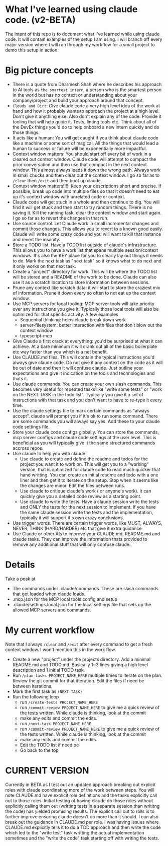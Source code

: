 # What I've learned using claude code. (v2-BETA)

The intent of this repo is to document what I've learned while using claude code. It will contain examples of the setup I am using. I will branch off every major version where I will run through my workflow for a small project to demo this setup in action.

# Big picture concepts

- There is a quote from Dharmesh Shah where he describes his approach to AI tools as `the smartest intern`, a person who is the smartest person in the world but has no context or understanding about your company/project and build your approach around that concept.
- `Clouds and Dirt`: Give claude code a very high level idea of the work at hand and how it probably wants to approach the project at a high level. Don't give it anything else. Also don't explain any of the code. Provide it tooling that will help guide it. Tests, linting tools etc. Think about all of the DevEx things you'd do to help onboard a new intern quickly and do those things.
- It acts like a human: You will get caught if you think about claude code like a machine or some sort of magical. All the things that would lead a human to success or failure will be exponentially more impactful.
- Context window matters: You should start off every bit of work in a cleared out context window. Claude code will attempt to compact the prior conversation and then use that compact in the next context window. This almost always leads it down the wrong path. Always work in small chucks and then clear out the context window. I go so far as to `/clear` then `/exit` and then boot up claude.
- Context window matters!!!!: Keep your descriptions short and precise. If possible, break up code into multiple files so that it doesn't need to eat up it's context window with unrelated code or context.
- Claude code will get stuck in a whole and then continue to dig. You will find it will get stuck and then start to try random things. THere is no saving it. Kill the running task, clear the context window and start again. I go so far as to revert the changes in that run.
- Use source control. Let Claude work in small incremental changes and commit those changes. This allows you to revert to a known good easily. Claude will write some crazy code and you will want to kill that instance and revert the insanity.
- Store a TODO list. Have a TODO list outside of claude's infrastructure. This allows you to have a work list that spans multiple session/context windows. It's also the KEY place for you to clearly lay out things it needs to do. Mark the next task as "next task" so it knows what to do next and it only works on that next task.
- Create a "project" directory for work. This will be where the TODO list will be stored and a README of the work to be done. Claude can also use it as a scratch location to store information between sessions.
- Prune any context like scratch data: it will start to store the craziest mix of information. Prune it down every so often to not eat up the context window.
- Use MCP servers for local tooling: MCP server tools will take priority over any instructions you give it. Typically those local tools will also be optimized for that specific activity. A few examples
  - Sequential thinking: helps claude break down work
  - server-filesystem: better interaction with files that don't blow out the context window
  - typescript-mcp
- Give Claude a first crack at everything: you'd be surprised at what it can achieve. At a bare minimum it will crank out all of the basic boilerplate etc way faster than you which is a net benefit.
- Use CLAUDE.md files. This will contain the typical instructions you'd always give claude code. Do not give it any context on the code as it will be out of date and then it will confuse claude. Just outline your expectations and give it indication on the tools and technologies and thats it.
- Use claude commands. You can create your own slash commands. This becomes very useful for repeated tasks like "write some tests" or "work on the NEXT TASK in the todo list". Typically you give it a set of instructions with that task and you don't want to have to re-type it every time.
- Use the claude settings file to mark certain commands as "always accept". claude will prompt you if it's ok to run some command. There are some commands you will always say yes. Add these to your claude code settings file.
- Store your claude code configs globally. You can store the commands, mcp server configs and claude code settings at the user level. This is beneficial as you will typically give it the same structured commands accross repos.
- Use claude to help you with claude.
  - Use claude to create and define the readme and todos for the project you want it to work on. This will get you to a "working" version, that is optimized for claude code to read much quicker that hand writting. You can create an initial readme and todo with a one liner and then get it to iterate on the setup. Stop when it seems like the changes are minor. Edit the files between runs.
  - Use claude to critique claude's work ( or anyone's work). It can quickly give you a detailed code review as a starting point.
  - Use claude to write the tests. Have a claude session write the tests and ONLY the tests for the next session to implement. If you have the same claude session write the tests and the implementation, typically it will support it's own crazy conclusions.
- Use trigger words. There are certain trigger words, like MUST, ALWAYS, NEVER, THINK (HARD/HARDER) etc that give it extra guidance
- Use Claude or other AIs to improve your CLAUDE.md, README.md and claude tasks. They can improve the information thats provided to remove any additional stuff that will only confuse claude.

# Details

Take a peak at

- The commands under .claude/commands. These are slash commands that get loaded when claude loads.
- .mcp.json for the MCP local tools config and setup
- .claude/settings.local.json for the local settings file that sets up the allowed MCP servers and commands.

# My current workflow

Note that I always `/clear` and `/exit` after every command to get a fresh context window. I won't mention this in the work flow.

- Create a new "project" under the projects directory. Add a minimal README.md and TODO.md. Basically 1~3 lines giving a high level description and 1 initial TODO task.
- Run `/plan-tasks PROJECT_NAME_HERE` multiple times to iterate on the plan. Review the git commit for that itteration. Edit the files if need be between iterations.
- Mark the first task as `(NEXT TASK)`
- Run the following loop
  - run `/create-tests PROJECT_NAME_HERE`
  - run `/commit-review PROJECT_NAME_HERE` to give me a quick review of the tests written. While claude is thinking, look at the commit
  - make any edits and commit the edits.
  - run `/next-task PROJECT_NAME_HERE`
  - run `/commit-review PROJECT_NAME_HERE` to give me a quick review of the tests written. While claude is thinking, look at the commit
  - make any edits and commit the edits.
  - Edit the TODO list if need be
  - Go back to the top

# CURRENT VERSION

Currently in BETA as I test out an updated approach breaking out explicit roles with claude coordinating more of the work between steps. You will note CLAUDE.md have explicit role definitions and the tasks explicitly call out to those roles. Initial testing of having claude do those roles without explicitly calling them out (writting tests in a separate session than writitng the code) has yielded promising results. The explicit call out to rolls is to further improve ensuring claude doesn't do more than it should. I can also break out the guidance in CLAUDE.md per role. I was having issues where CLAUDE.md explicitly tells it to do a TDD approach and then write the code which led to the "write test" task writting the actual implementation sometimes and the "write the code" task starting off with writing the tests.
